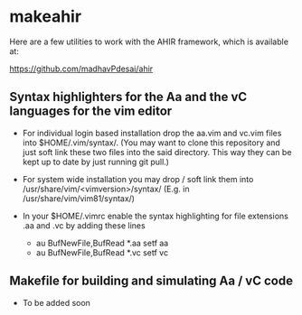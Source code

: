 # makeahir

Here are a few utilities to work with the AHIR framework, which is available at:

https://github.com/madhavPdesai/ahir

## Syntax highlighters for the Aa and the vC languages for the vim editor

 - For individual login based installation drop the aa.vim and vc.vim files into $HOME/.vim/syntax/. (You may want to clone this repository and just soft link these two files into the said directory. This way they can be kept up to date by just running git pull.)

 - For system wide installation you may drop / soft link them into /usr/share/vim/\<vimversion\>/syntax/ (E.g. in /usr/share/vim/vim81/syntax/) 

 - In your $HOME/.vimrc enable the syntax highlighting for file extensions .aa and .vc by adding these lines

    - au BufNewFile,BufRead *.aa     setf aa
    - au BufNewFile,BufRead *.vc     setf vc

## Makefile for building and simulating Aa / vC code

 - To be added soon
